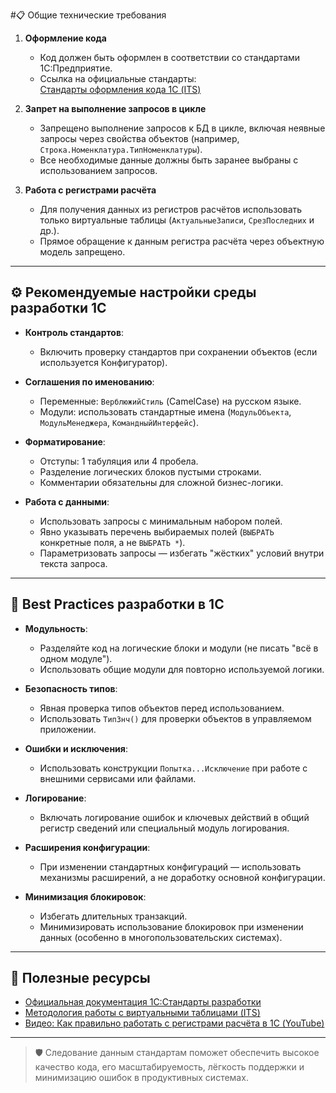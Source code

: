 #📋 Общие технические требования

1. **Оформление кода**
   - Код должен быть оформлен в соответствии со стандартами 1С:Предприятие.
   - Ссылка на официальные стандарты:  
     [Стандарты оформления кода 1С (ITS)](https://its.1c.ru/db/v8std#content:456:hdoc)

2. **Запрет на выполнение запросов в цикле**
   - Запрещено выполнение запросов к БД в цикле, включая неявные запросы через свойства объектов (например, `Строка.Номенклатура.ТипНоменклатуры`).
   - Все необходимые данные должны быть заранее выбраны с использованием запросов.

3. **Работа с регистрами расчёта**
   - Для получения данных из регистров расчётов использовать только виртуальные таблицы (`АктуальныеЗаписи`, `СрезПоследних` и др.).
   - Прямое обращение к данным регистра расчёта через объектную модель запрещено.

---

## ⚙️ Рекомендуемые настройки среды разработки 1С

- **Контроль стандартов**:
  - Включить проверку стандартов при сохранении объектов (если используется Конфигуратор).
  
- **Соглашения по именованию**:
  - Переменные: `ВерблюжийСтиль` (CamelCase) на русском языке.
  - Модули: использовать стандартные имена (`МодульОбъекта`, `МодульМенеджера`, `КомандныйИнтерфейс`).

- **Форматирование**:
  - Отступы: 1 табуляция или 4 пробела.
  - Разделение логических блоков пустыми строками.
  - Комментарии обязательны для сложной бизнес-логики.

- **Работа с данными**:
  - Использовать запросы с минимальным набором полей.
  - Явно указывать перечень выбираемых полей (`ВЫБРАТЬ` конкретные поля, а не `ВЫБРАТЬ *`).
  - Параметризовать запросы — избегать "жёстких" условий внутри текста запроса.

---

## 🚀 Best Practices разработки в 1С

- **Модульность**:
  - Разделяйте код на логические блоки и модули (не писать "всё в одном модуле").
  - Использовать общие модули для повторно используемой логики.

- **Безопасность типов**:
  - Явная проверка типов объектов перед использованием.
  - Использовать `ТипЗнч()` для проверки объектов в управляемом приложении.

- **Ошибки и исключения**:
  - Использовать конструкции `Попытка...Исключение` при работе с внешними сервисами или файлами.

- **Логирование**:
  - Включать логирование ошибок и ключевых действий в общий регистр сведений или специальный модуль логирования.

- **Расширения конфигурации**:
  - При изменении стандартных конфигураций — использовать механизмы расширений, а не доработку основной конфигурации.

- **Минимизация блокировок**:
  - Избегать длительных транзакций.
  - Минимизировать использование блокировок при изменении данных (особенно в многопользовательских системах).

---

## 🔗 Полезные ресурсы

- [Официальная документация 1С:Стандарты разработки](https://its.1c.ru/db/v8std#content:456:hdoc)
- [Методология работы с виртуальными таблицами (ITS)](https://its.1c.ru/db/metod8dev#content:346:hdoc)
- [Видео: Как правильно работать с регистрами расчёта в 1С (YouTube)](https://www.youtube.com/watch?v=l2ObI9kJmZs)

---

> 🛡️ Следование данным стандартам поможет обеспечить высокое качество кода, его масштабируемость, лёгкость поддержки и минимизацию ошибок в продуктивных системах.

